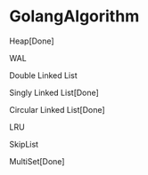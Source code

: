 # GolangAlgorithm

Heap[Done]

WAL

Double Linked List

Singly Linked List[Done]

Circular Linked List[Done]

LRU

SkipList

MultiSet[Done]
